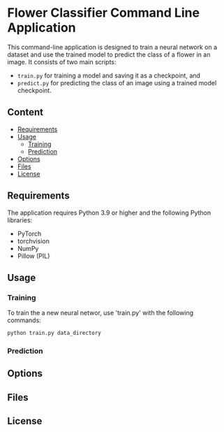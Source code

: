 # Flower Classifier Command Line Application

This command-line application is designed to train a neural network on a dataset and use the trained model to predict the class of a flower in an image. It consists of two main scripts:

- `train.py` for training a model and saving it as a checkpoint, and
- `predict.py` for predicting the class of an image using a trained model checkpoint.

## Content

- [Requirements](#requirements)
- [Usage](#usage)
    - [Training](#training)
    - [Prediction](#prediction)
- [Options](#options)
- [Files](#files)
- [License](#license)

## Requirements

The application requires Python 3.9 or higher and the following Python libraries:

- PyTorch
- torchvision
- NumPy
- Pillow (PIL)

## Usage

### Training

To train the a new neural networ, use 'train.py' with the following commands:

``` bash
python train.py data_directory
```

### Prediction

## Options

## Files

## License
